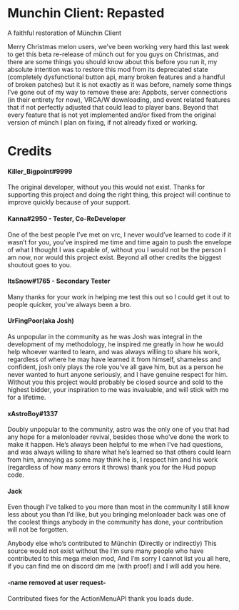 # Munchin Client: Repasted
A faithful restoration of Münchin Client

Merry Christmas melon users, we've been working very hard this last week to get this beta re-release of münch out for you guys on Christmas, and there are some things you should know about this before you run it, my absolute intention was to restore this mod from its depreciated state (completely dysfunctional button api, many broken features and a handful of broken patches) but it is not exactly as it was before, namely some things I’ve gone out of my way to remove these are: Appbots, server connections (in their entirety for now), VRCA/W downloading, and event related features that if not perfectly adjusted that could lead to player bans. Beyond that every feature that is not yet implemented and/or fixed from the original version of münch I plan on fixing, if not already fixed or working. 

# Credits
#### Killer_Bigpoint#9999
The original developer, without you this would not exist. Thanks for supporting this project and doing the right thing, this project will continue to improve quickly because of your support.

#### Kanna#2950 - Tester, Co-ReDeveloper
One of the best people I’ve met on vrc, I never would’ve learned to code if it wasn’t for you, you’ve inspired me time and time again to push the envelope of what I thought I was capable of, without you I would not be the person I am now, nor would this project exist. Beyond all other credits the biggest shoutout goes to you.

#### ItsSnow#1765 - Secondary Tester
Many thanks for your work in helping me test this out so I could get it out to people quicker, you’ve always been a bro.

#### UrFingPoor(aka Josh)
As unpopular in the community as he was Josh was integral in the development of my methodology, he inspired me greatly in how he would help whoever wanted to learn, and was always willing to share his work, regardless of where he may have learned it from himself, shameless and confident, josh only plays the role you’ve all gave him, but as a person he never wanted to hurt anyone seriously, and I have genuine respect for him. Without you this project would probably be closed source and sold to the highest bidder, your inspiration to me was invaluable, and will stick with me for a lifetime.

#### xAstroBoy#1337
Doubly unpopular to the community, astro was the only one of you that had any hope for a melonloader revival, besides those who’ve done the work to make it happen. He’s always been helpful to me when I’ve had questions, and was always willing to share what he’s learned so that others could learn from him, annoying as some may think he is, I respect him and his work (regardless of how many errors it throws) thank you for the Hud popup code.

#### Jack
Even though I’ve talked to you more than most in the community I still know less about you than I’d like, but you bringing melonloader back was one of the coolest things anybody in the community has done, your contribution will not be forgotten.

Anybody else who’s contributed to Münchin
(Directly or indirectly)
This source would not exist without the I’m sure many people who have contributed to this mega melon mod, And I’m sorry I cannot list you all here, if you can find me on discord dm me (with proof) and I will add you here.

#### -name removed at user request- 
Contributed fixes for the ActionMenuAPI thank you loads dude.
